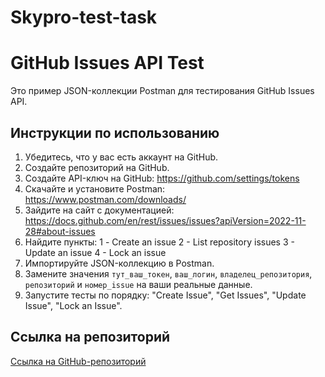# Skypro-test-task

# GitHub Issues API Test

Это пример JSON-коллекции Postman для тестирования GitHub Issues API.

## Инструкции по использованию

1. Убедитесь, что у вас есть аккаунт на GitHub.
2. Создайте репозиторий на GitHub.
3. Создайте API-ключ на GitHub: https://github.com/settings/tokens
4. Скачайте и установите Postman: https://www.postman.com/downloads/
5. Зайдите на сайт с документацией: https://docs.github.com/en/rest/issues/issues?apiVersion=2022-11-28#about-issues
6. Найдите пункты:
  1 - Create an issue
  2 - List repository issues
  3 - Update an issue
  4 - Lock an issue
8. Импортируйте JSON-коллекцию в Postman.
9. Замените значения `тут_ваш_токен`, `ваш_логин`, `владелец_репозитория`, `репозиторий` и `номер_issue` на ваши реальные данные.
10. Запустите тесты по порядку: "Create Issue", "Get Issues", "Update Issue", "Lock an Issue".

## Ссылка на репозиторий

[Ссылка на GitHub-репозиторий](https://github.com/goodnightshawty/-Skypro-test-task)
